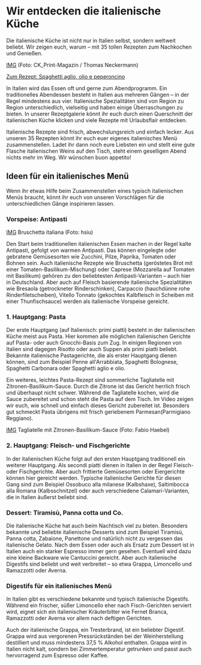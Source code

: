# Wir entdecken die italienische Küche

Die italienische Küche ist nicht nur in Italien selbst, sondern weltweit beliebt. Wir zeigen euch, warum – mit 35 tollen Rezepten zum Nachkochen und Genießen.

<!-- Img -->
[IMG]()
(Foto: CK_Print-Magazin / Thomas Neckermann)
<!-- Img -->

[Zum Rezept: Spaghetti aglio, olio e peperoncino]()

In Italien wird das Essen oft und gerne zum Abendprogramm. Ein traditionelles Abendessen besteht in Italien aus mehreren Gängen – in der Regel mindestens aus vier. Italienische Spezialitäten sind von Region zu Region unterschiedlich, vielseitig und haben einige Überraschungen zu bieten. In unserer Rezeptgalerie könnt ihr euch durch einen Querschnitt der italienischen Küche klicken und viele Rezepte mit Urlaubsflair entdecken.

Italienische Rezepte sind frisch, abwechslungsreich und einfach lecker. Aus unseren 35 Rezepten könnt ihr euch euer eigenes italienisches Menü zusammenstellen. Ladet ihr dann noch eure Liebsten ein und stellt eine gute Flasche italienischen Weins auf den Tisch, steht einem geselligen Abend nichts mehr im Weg. Wir wünschen buon appetito!

## Ideen für ein italienisches Menü

Wenn ihr etwas Hilfe beim Zusammenstellen eines typisch italienischen Menüs braucht, könnt ihr euch von unseren Vorschlägen für die unterschiedlichen Gänge inspirieren lassen.

### Vorspeise: Antipasti

<!-- Img -->
[IMG]()
Bruschetta italiana (Foto: hsiu)
<!-- Img -->

Den Start beim traditionellen italienischen Essen machen in der Regel kalte Antipasti, gefolgt von warmen Antipasti. Das können eingelegte oder gebratene Gemüsesorten wie Zucchini, Pilze, Paprika, Tomaten oder Bohnen sein. Auch italienische Rezepte wie Bruschetta (geröstetes Brot mit einer Tomaten-Basilikum-Mischung) oder Caprese (Mozzarella auf Tomaten mit Basilikum) gehören zu den beliebtesten Antipasti-Varianten – auch hier in Deutschland. Aber auch auf Fleisch basierende italienische Spezialitäten wie Bresaola (getrockneter Rinderschinken), Carpaccio (hauchdünne rohe Rinderfiletscheiben), Vitello Tonnato (gekochtes Kalbfleisch in Scheiben mit einer Thunfischsauce) werden als italienische Vorspeise gereicht.

### 1. Hauptgang: Pasta

Der erste Hauptgang (auf Italienisch: primi piatti) besteht in der italienischen Küche meist aus Pasta. Hier kommen alle möglichen italienischen Gerichte auf Pasta- oder auch Gnocchi-Basis zum Zug. In einigen Regionen von Italien sind dagegen Risotto oder auch Suppen als primi piatti beliebt. Bekannte italienische Pastagerichte, die als erster Hauptgang dienen können, sind zum Beispiel Penne all'Arrabbiata, Spaghetti Bolognese, Spaghetti Carbonara oder Spaghetti aglio e olio.

Ein weiteres, leichtes Pasta-Rezept sind sommerliche Tagliatelle mit Zitronen-Basilikum-Sauce. Durch die Zitrone ist das Gericht herrlich frisch und überhaupt nicht schwer. Während die Tagliatelle kochen, wird die Sauce zubereitet und schon steht die Pasta auf dem Tisch. Im Video zeigen wir euch, wie schnell und einfach dieses Gericht zubereitet ist. Besonders gut schmeckt Pasta übrigens mit frisch geriebenem Parmesan(Parmigiano Reggiano).

<!-- Img -->
[IMG]()
Tagliatelle mit Zitronen-Basilikum-Sauce (Foto: Fabio Haebel)
<!-- Img -->

### 2. Hauptgang: Fleisch- und Fischgerichte

In der italienischen Küche folgt auf den ersten Hauptgang traditionell ein weiterer Hauptgang. Als secondi piatti dienen in Italien in der Regel Fleisch- oder Fischgerichte. Aber auch frittierte Gemüsesorten oder Eiergerichte können hier gereicht werden. Typische italienische Gerichte für diesen Gang sind zum Beispiel Ossobuco alla milanese (Kalbshaxe), Saltimbocca alla Romana (Kalbsschnitzel) oder auch verschiedene Calamari-Varianten, die in Italien äußerst beliebt sind.

### Dessert: Tiramisù, Panna cotta und Co.

Die italienische Küche hat auch beim Nachtisch viel zu bieten. Besonders bekannte und beliebte italienische Desserts sind zum Beispiel Tiramisù, Panna cotta, Zabaione, Panettone und natürlich nicht zu vergessen das italienische Gelato. Nach dem Essen oder auch als Ersatz zum Dessert ist in Italien auch ein starker Espresso immer gern gesehen. Eventuell wird dazu eine kleine Backware wie Cantuccini gereicht. Aber auch italienische Digestifs sind beliebt und weit verbreitet – so etwa Grappa, Limoncello und Ramazzotti oder Averna.

### Digestifs für ein italienisches Menü

In Italien gibt es verschiedene bekannte und typisch italienische Digestifs. Während ein frischer, süßer Limoncello eher nach Fisch-Gerichten serviert wird, eignet sich ein italienischer Kräuterbitter wie Fernet Branca, Ramazzotti oder Averna vor allem nach deftigen Gerichten.

Auch der italienische Grappa, ein Tresterbrand, ist ein beliebter Digestif. Grappa wird aus vergorenen Pressrückständen bei der Weinherstellung destilliert und muss mindestens 37,5 % Alkohol enthalten. Grappa wird in Italien nicht kalt, sondern bei Zimmertemperatur getrunken und passt auch hervorragend zum Espresso oder Kaffee.